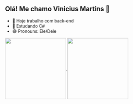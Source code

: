 ## Olá! Me chamo Vinicius Martins 👋

- 🔭 Hoje trabalho com back-end
- 🌱 Estudando C#
- 😄 Pronouns: Ele/Dele


<a href="https://github.com/ViniMartins10/github-readme-stats">
  <img height=200 align="center" src="https://github-readme-stats.vercel.app/api?username=ViniMartins10" />
</a>
<a href="https://github.com/ViniMartins10/convoychat">
  <img height=200 align="center" src="https://github-readme-stats.vercel.app/api/top-langs?username=ViniMartins10&layout=compact&langs_count=8&card_width=320" />
</a>
